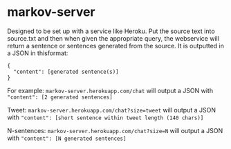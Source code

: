 # markov-server

Designed to be set up with a service like Heroku. Put the source text into source.txt and then when given the appropriate query, the webservice will return a sentence or sentences generated from the source. It is outputted in a JSON in thisformat:
```
{
  "content": [generated sentence(s)]
}
```

For example: `markov-server.herokuapp.com/chat` will output a JSON with `"content": [2 generated sentences]`

Tweet: `markov-server.herokuapp.com/chat?size=tweet` will output a JSON with `"content": [short sentence within tweet length (140 chars)]`

N-sentences: `markov-server.herokuapp.com/chat?size=N` will output a JSON with `"content": [N generated sentences]`
